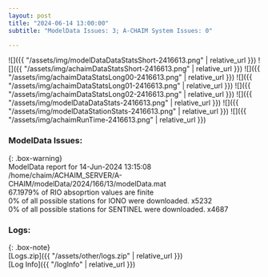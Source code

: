 ```yaml
---
layout: post
title: "2024-06-14 13:00:00"
subtitle: "ModelData Issues: 3; A-CHAIM System Issues: 0"

---
```


![]({{ "/assets/img/modelDataDataStatsShort-2416613.png" | relative_url }})
![]({{ "/assets/img/achaimDataStatsShort-2416613.png" | relative_url }})
![]({{ "/assets/img/achaimDataStatsLong00-2416613.png" | relative_url }})
![]({{ "/assets/img/achaimDataStatsLong01-2416613.png" | relative_url }})
![]({{ "/assets/img/achaimDataStatsLong02-2416613.png" | relative_url }})
![]({{ "/assets/img/modelDataDataStats-2416613.png" | relative_url }})
![]({{ "/assets/img/modelDataStationStats-2416613.png" | relative_url }})
![]({{ "/assets/img/achaimRunTime-2416613.png" | relative_url }})


### ModelData Issues:  
  
{: .box-warning}  
 ModelData report for 14-Jun-2024 13:15:08   
 /home/chaim/ACHAIM_SERVER/A-CHAIM/modelData/2024/166/13/modelData.mat   
 67.1979% of RIO absoprtion values are finite   
 0% of all possible stations for IONO were downloaded. x5232   
 0% of all possible stations for SENTINEL were downloaded. x4687   
  


### Logs:  
  
{: .box-note}  
[Logs.zip]({{ "/assets/other/logs.zip" | relative_url }})  
[Log Info]({{ "/logInfo" | relative_url }})  
